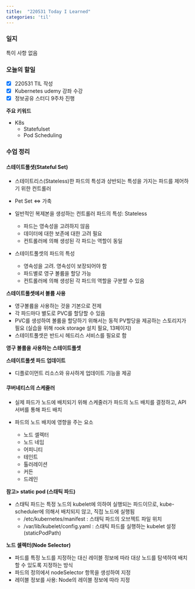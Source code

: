 ```yaml
---
title:  "220531 Today I Learned"
categories: 'til'
---
```


### 일지

특이 사항 없음


### 오늘의 할일

- [x] 220531 TIL 작성
- [x] Kubernetes udemy 강좌 수강
- [x] 정보공유 스터디 9주차 진행

**주요 키워드**

- K8s   
  - Statefulset
  - Pod Scheduling

### 수업 정리


#### 스테이트풀샛(Stateful Set)

- 스테이트리스(Stateless)한 파드의 특성과 상반되는 특성을 가지는 파드를 제어하기 위한 컨트롤러
- Pet Set ⇔ 가축

- 일반적인 복제본을 생성하는 컨트롤러 파드의 특성: Stateless
  - 파드는 영속성을 고려하지 않음
  - 데이터에 대한 보존에 대한 고려 필요
  - 컨트롤러에 의해 생성된 각 파드는 역할이 동일
 
- 스테이트풀셋의 파드의 특성
  - 영속성을 고려. 영속성이 보장되어야 함
  - 파드별로 영구 볼륨을 할당 가능
  - 컨트롤러에 의해 생성된 각 파드의 역할을 구분할 수 있음

**스테이트풀셋에서 볼륨 사용**
- 영구볼륨을 사용하는 것을 기본으로 전제
- 각 파드마다 별도로 PVC를 할당할 수 있음
- PVC를 생성하여 볼륨을 할당하기 위해서는 동적 PV할당을 제공하는 스토리지가 필요 (실습을 위해 rook storage 설치 필요, 13페이지)
- 스테이트풀셋은 반드시 헤드리스 서비스를 필요로 함

**영구 볼륨을 사용하는 스테이트풀셋**


**스테이트풀셋 파드 업데이트**
- 디플로이먼트 리소스와 유사하게 업데이트 기능을 제공

#### 쿠버네티스의 스케줄러

- 실제 파드가 노드에 배치되기 위해 스케줄러가 파드의 노드 배치를 결정하고, API 서버를 통해 파드 배치

- 파드의 노드 배치에 영향을 주는 요소
  - 노드 셀렉터
  - 노드 네임
  - 어피니티
  - 테인트
  - 톨러레이션
  - 커든
  - 드레인

**참고> static pod (스태틱 파드)**
- 스태틱 파드는 특정 노드의 kubelet에 의하여 실행되는 파드이므로, kube-scheduler에 의해서 배치되지 않고, 직접 노드에 실행됨
  - /etc/kubernetes/manifest : 스태틱 파드의 오브젝트 파일 위치
  - /var/lib/kubelet/config.yaml : 스태틱 파드를 실행하는 kubelet 설정(staticPodPath)


**노드 셀렉터(Node Selector)**
- 파드를 특정 노드를 지정하는 대신 레이블 정보에 따라 대상 노드를 탐색하여 배치할 수 있도록 지정하는 방식
- 파드의 정의에서 nodeSelector 항목을 생성하여 지정
- 레이블 정보를 사용: Node의 레이블 정보에 따라 지정

